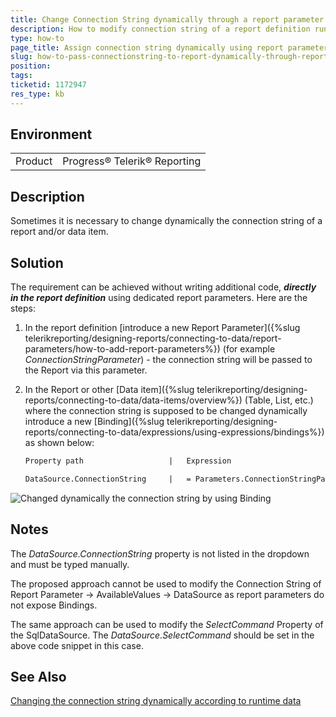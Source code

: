 ```yaml
---
title: Change Connection String dynamically through a report parameter
description: How to modify connection string of a report definition run-time
type: how-to
page_title: Assign connection string dynamically using report parameter and bindings
slug: how-to-pass-connectionstring-to-report-dynamically-through-report-parameter
position: 
tags: 
ticketid: 1172947
res_type: kb
---
```


## Environment
<table>
	<tr>
		<td>Product</td>
		<td>Progress® Telerik® Reporting </td>
	</tr>
</table>


## Description
Sometimes it is necessary to change dynamically the connection string of a report and/or data item.

## Solution
The requirement can be achieved without writing additional code, **_directly in the report definition_** using dedicated report parameters. Here are the steps:

1. In the report definition [introduce a new Report Parameter]({%slug telerikreporting/designing-reports/connecting-to-data/report-parameters/how-to-add-report-parameters%}) (for example _ConnectionStringParameter_) - the connection string will be passed to the Report via this parameter.  
2. In the Report or other [Data item]({%slug telerikreporting/designing-reports/connecting-to-data/data-items/overview%}) (Table, List, etc.) where the connection string is supposed to be changed dynamically introduce a new [Binding]({%slug telerikreporting/designing-reports/connecting-to-data/expressions/using-expressions/bindings%}) as shown below:  

	```XML
	Property path                   |   Expression

	DataSource.ConnectionString     |   = Parameters.ConnectionStringParameter.Value
	```
![Changed dynamically the connection string by using Binding](images/Binding.png)

## Notes
The _DataSource.ConnectionString_ property is not listed in the dropdown and must be typed manually.

The proposed approach cannot be used to modify the Connection String of Report Parameter -\> AvailableValues -\> DataSource as report parameters do not expose Bindings.

The same approach can be used to modify the _SelectCommand_ Property of the SqlDataSource. The _DataSource.SelectCommand_ should be set in the above code snippet in this case.

## See Also
[Changing the connection string dynamically according to runtime data](https://www.telerik.com/support/kb/reporting/details/changing-the-connection-string-dynamically-according-to-runtime-data)

